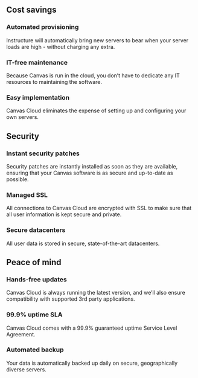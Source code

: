 Cost savings
-------------

### Automated provisioning

Instructure will automatically bring new servers to bear when your server loads are high - without charging any extra.

### IT-free maintenance

Because Canvas is run in the cloud, you don’t have to dedicate any IT resources to maintaining the software.

### Easy implementation

Canvas Cloud eliminates the expense of setting up and configuring your own servers.

Security
--------

### Instant security patches

Security patches are instantly installed as soon as they are available, ensuring that your Canvas software is as secure and up-to-date as possible.

### Managed SSL

All connections to Canvas Cloud are encrypted with SSL to make sure that all user information is kept secure and private.

### Secure datacenters

All user data is stored in secure, state-of-the-art datacenters.

Peace of mind
-------------

### Hands-free updates

Canvas Cloud is always running the latest version, and we’ll also ensure compatibility with supported 3rd party applications.

### 99.9% uptime SLA

Canvas Cloud comes with a 99.9% guaranteed uptime Service Level Agreement.

### Automated backup

Your data is automatically backed up daily on secure, geographically diverse servers.